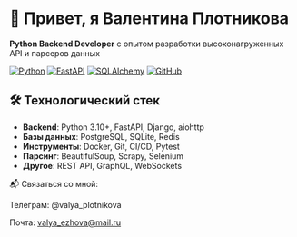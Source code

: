 # 👋 Привет, я Валентина Плотникова 
**Python Backend Developer** с опытом разработки высоконагруженных API и парсеров данных

[![Python](https://img.shields.io/badge/Python-3776AB?logo=python&logoColor=white)](https://python.org)
[![FastAPI](https://img.shields.io/badge/FastAPI-009688?logo=fastapi&logoColor=white)](https://fastapi.tiangolo.com)
[![SQLAlchemy](https://img.shields.io/badge/SQLAlchemy-red?logo=sqlalchemy&logoColor=white)](https://sqlalchemy.org)
[![GitHub](https://img.shields.io/github/followers/valyaplotnikova?label=Follow&style=social)](https://github.com/valyaplotnikova)

## 🛠 Технологический стек
- **Backend**: Python 3.10+, FastAPI, Django, aiohttp
- **Базы данных**: PostgreSQL, SQLite, Redis
- **Инструменты**: Docker, Git, CI/CD, Pytest
- **Парсинг**: BeautifulSoup, Scrapy, Selenium
- **Другое**: REST API, GraphQL, WebSockets

📬 Связаться со мной:

Телеграм: @valya_plotnikova

Почта: valya_ezhova@mail.ru

